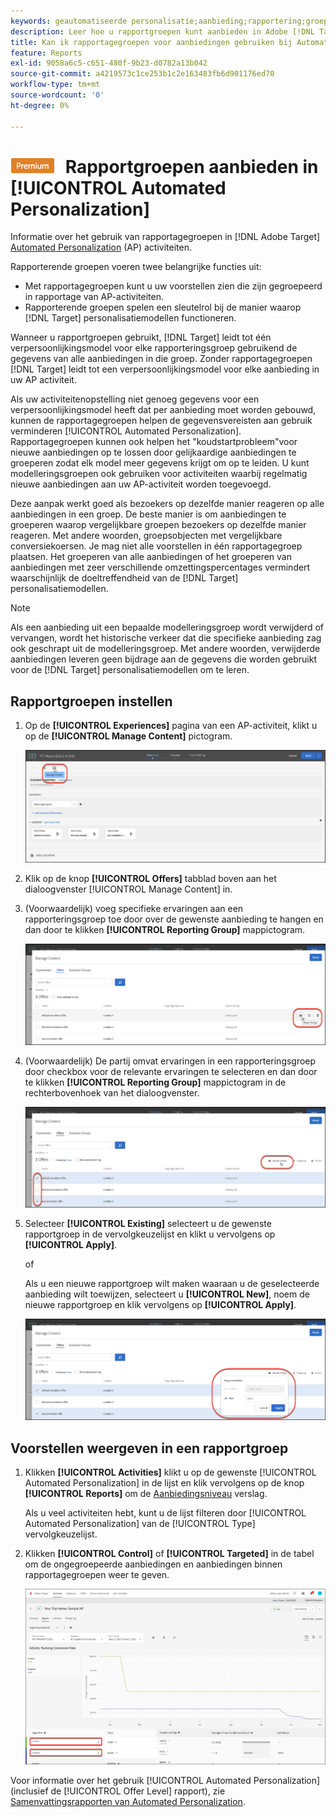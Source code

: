 ```yaml
---
keywords: geautomatiseerde personalisatie;aanbieding;rapportering;groep;rapporteringsgroep;ap
description: Leer hoe u rapportgroepen kunt aanbieden in Adobe [!DNL Target] [!UICONTROL Automated Personalization] activiteiten.
title: Kan ik rapportagegroepen voor aanbiedingen gebruiken bij Automated Personalization-activiteiten?
feature: Reports
exl-id: 9058a6c5-c651-480f-9b23-d0782a13b042
source-git-commit: a4219573c1ce253b1c2e163483fb6d901176ed70
workflow-type: tm+mt
source-wordcount: '0'
ht-degree: 0%

---
```


# ![PREMIUM](/help/main/assets/premium.png) Rapportgroepen aanbieden in [!UICONTROL Automated Personalization]

Informatie over het gebruik van rapportagegroepen in [!DNL Adobe Target] [Automated Personalization](/help/main/c-activities/t-automated-personalization/automated-personalization.md) (AP) activiteiten.

Rapporterende groepen voeren twee belangrijke functies uit:

* Met rapportagegroepen kunt u uw voorstellen zien die zijn gegroepeerd in rapportage van AP-activiteiten.
* Rapporterende groepen spelen een sleutelrol bij de manier waarop [!DNL Target] personalisatiemodellen functioneren.

Wanneer u rapportgroepen gebruikt, [!DNL Target] leidt tot één verpersoonlijkingsmodel voor elke rapporteringsgroep gebruikend de gegevens van alle aanbiedingen in die groep. Zonder rapportagegroepen [!DNL Target] leidt tot een verpersoonlijkingsmodel voor elke aanbieding in uw AP activiteit.

Als uw activiteitenopstelling niet genoeg gegevens voor een verpersoonlijkingsmodel heeft dat per aanbieding moet worden gebouwd, kunnen de rapportagegroepen helpen de gegevensvereisten aan gebruik verminderen [!UICONTROL Automated Personalization]. Rapportagegroepen kunnen ook helpen het &quot;koudstartprobleem&quot;voor nieuwe aanbiedingen op te lossen door gelijkaardige aanbiedingen te groeperen zodat elk model meer gegevens krijgt om op te leiden. U kunt modelleringsgroepen ook gebruiken voor activiteiten waarbij regelmatig nieuwe aanbiedingen aan uw AP-activiteit worden toegevoegd.

Deze aanpak werkt goed als bezoekers op dezelfde manier reageren op alle aanbiedingen in een groep. De beste manier is om aanbiedingen te groeperen waarop vergelijkbare groepen bezoekers op dezelfde manier reageren. Met andere woorden, groepsobjecten met vergelijkbare conversiekoersen. Je mag niet alle voorstellen in één rapportagegroep plaatsen. Het groeperen van alle aanbiedingen of het groeperen van aanbiedingen met zeer verschillende omzettingspercentages vermindert waarschijnlijk de doeltreffendheid van de [!DNL Target] personalisatiemodellen.

>[!NOTE]
>
>Als een aanbieding uit een bepaalde modelleringsgroep wordt verwijderd of vervangen, wordt het historische verkeer dat die specifieke aanbieding zag ook geschrapt uit de modelleringsgroep. Met andere woorden, verwijderde aanbiedingen leveren geen bijdrage aan de gegevens die worden gebruikt voor de [!DNL Target] personalisatiemodellen om te leren.

## Rapportgroepen instellen

1. Op de **[!UICONTROL Experiences]** pagina van een AP-activiteit, klikt u op de **[!UICONTROL Manage Content]** pictogram.

   ![Het pictogram Inhoud beheren](/help/main/c-reports/assets/ap_manage_content.png)

1. Klik op de knop **[!UICONTROL Offers]** tabblad boven aan het dialoogvenster [!UICONTROL Manage Content] in.
1. (Voorwaardelijk) voeg specifieke ervaringen aan een rapporteringsgroep toe door over de gewenste aanbieding te hangen en dan door te klikken **[!UICONTROL Reporting Group]** mappictogram.

   ![pictogram Rapportagegroep](/help/main/c-reports/assets/ap_manage_content_2.png)

1. (Voorwaardelijk) De partij omvat ervaringen in een rapporteringsgroep door checkbox voor de relevante ervaringen te selecteren en dan door te klikken **[!UICONTROL Reporting Group]** mappictogram in de rechterbovenhoek van het dialoogvenster.

   ![pictogram Rapportagegroep](/help/main/c-reports/assets/ap_manage_content_3.png)

1. Selecteer **[!UICONTROL Existing]** selecteert u de gewenste rapportgroep in de vervolgkeuzelijst en klikt u vervolgens op **[!UICONTROL Apply]**.

   of

   Als u een nieuwe rapportgroep wilt maken waaraan u de geselecteerde aanbieding wilt toewijzen, selecteert u **[!UICONTROL New]**, noem de nieuwe rapportgroep en klik vervolgens op **[!UICONTROL Apply]**.

   ![Nieuw pictogram om een nieuwe rapportgroep te maken](/help/main/c-reports/assets/ap_reporting_groups.png)

## Voorstellen weergeven in een rapportgroep

1. Klikken **[!UICONTROL Activities]** klikt u op de gewenste [!UICONTROL Automated Personalization] in de lijst en klik vervolgens op de knop **[!UICONTROL Reports]** om de [Aanbiedingsniveau](/help/main/c-reports/personalization-reports/reports-ap.md) verslag.

   Als u veel activiteiten hebt, kunt u de lijst filteren door [!UICONTROL Automated Personalization] van de [!UICONTROL Type] vervolgkeuzelijst.

1. Klikken **[!UICONTROL Control]** of **[!UICONTROL Targeted]** in de tabel om de ongegroepeerde aanbiedingen en aanbiedingen binnen rapportagegroepen weer te geven.

   ![Groepen voorstellen: Control en gericht](/help/main/c-reports/c-report-settings/assets/offer-groups.png)

Voor informatie over het gebruik [!UICONTROL Automated Personalization] (inclusief de [!UICONTROL Offer Level] rapport), zie [Samenvattingsrapporten van Automated Personalization](/help/main/c-reports/personalization-reports/reports-ap.md).


